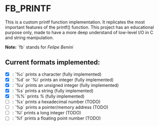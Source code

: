 # FB_PRINTF

This is a custom printf function implementation. It replicates the most important features of the printf() function. This project has an educational purpose only, made to have a more deep understand of low-level I/O in C and string manipulation.

**Note:** ´fb´ stands for *Felipe Benini*

## Current formats implemented:

- [x] : ´%c´ prints a character (fully implemented)
- [x] : ´%d´ or ´%i´ prints an integer (fully implemented)
- [x] : ´%u´ prints an unsigned integer (fully implemented)
- [x] : ´%s´ prints a string (fully implemented)
- [x] : ´%%´ prints *%* (fully implemented)
- [ ] : ´%x´ prints a hexadecimal number (TODO)
- [ ] : ´%p´ prints a pointer/memory address (TODO)
- [ ] : ´%l´ prints a long integer (TODO)
- [ ] : ´%f´ prints a floating point number (TODO)
